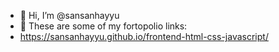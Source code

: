 - 👋 Hi, I’m @sansanhayyu
- 👀 These are some of my fortopolio links:
- https://sansanhayyu.github.io/frontend-html-css-javascript/

<!---
sansanhayyu/sansanhayyu is a ✨ special ✨ repository because its `README.md` (this file) appears on your GitHub profile.
You can click the Preview link to take a look at your changes.
--->

